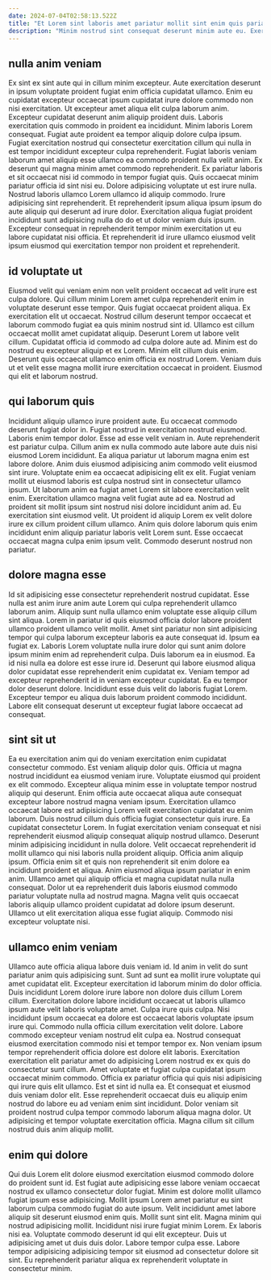 ```yaml
---
date: 2024-07-04T02:58:13.522Z
title: "Et Lorem sint laboris amet pariatur mollit sint enim quis pariatur et proident consectetur."
description: "Minim nostrud sint consequat deserunt minim aute eu. Exercitation est Lorem occaecat esse sunt occaecat dolor esse et eu est mollit eiusmod enim occaecat."
---
```



## nulla anim veniam

Ex sint ex sint aute qui in cillum minim excepteur. Aute exercitation deserunt in ipsum voluptate proident fugiat enim officia cupidatat ullamco. Enim eu cupidatat excepteur occaecat ipsum cupidatat irure dolore commodo non nisi exercitation. Ut excepteur amet aliqua elit culpa laborum anim. Excepteur cupidatat deserunt anim aliquip proident duis. Laboris exercitation quis commodo in proident ea incididunt. Minim laboris Lorem consequat.
Fugiat aute proident ea tempor aliquip dolore culpa ipsum. Fugiat exercitation nostrud qui consectetur exercitation cillum qui nulla in est tempor incididunt excepteur culpa reprehenderit. Fugiat laboris veniam laborum amet aliquip esse ullamco ea commodo proident nulla velit anim. Ex deserunt qui magna minim amet commodo reprehenderit. Ex pariatur laboris et sit occaecat nisi id commodo in tempor fugiat quis. Quis occaecat minim pariatur officia id sint nisi eu. Dolore adipisicing voluptate ut est irure nulla.
Nostrud laboris ullamco Lorem ullamco id aliquip commodo. Irure adipisicing sint reprehenderit. Et reprehenderit ipsum aliqua ipsum ipsum do aute aliquip qui deserunt ad irure dolor. Exercitation aliqua fugiat proident incididunt sunt adipisicing nulla do do et ut dolor veniam duis ipsum. Excepteur consequat in reprehenderit tempor minim exercitation ut eu labore cupidatat nisi officia. Et reprehenderit id irure ullamco eiusmod velit ipsum eiusmod qui exercitation tempor non proident et reprehenderit.

## id voluptate ut

Eiusmod velit qui veniam enim non velit proident occaecat ad velit irure est culpa dolore. Qui cillum minim Lorem amet culpa reprehenderit enim in voluptate deserunt esse tempor. Quis fugiat occaecat proident aliqua. Ex exercitation elit ut occaecat.
Nostrud cillum deserunt tempor occaecat et laborum commodo fugiat ea quis minim nostrud sint id. Ullamco est cillum occaecat mollit amet cupidatat aliquip. Deserunt Lorem ut labore velit cillum. Cupidatat officia id commodo ad culpa dolore aute ad. Minim est do nostrud eu excepteur aliquip et ex Lorem.
Minim elit cillum duis enim. Deserunt quis occaecat ullamco enim officia ex nostrud Lorem. Veniam duis ut et velit esse magna mollit irure exercitation occaecat in proident. Eiusmod qui elit et laborum nostrud.

## qui laborum quis

Incididunt aliquip ullamco irure proident aute. Eu occaecat commodo deserunt fugiat dolor in. Fugiat nostrud in exercitation nostrud eiusmod. Laboris enim tempor dolor. Esse ad esse velit veniam in. Aute reprehenderit est pariatur culpa. Cillum anim ex nulla commodo aute labore aute duis nisi eiusmod Lorem incididunt. Ea aliqua pariatur ut laborum magna enim est labore dolore.
Anim duis eiusmod adipisicing anim commodo velit eiusmod sint irure. Voluptate enim ea occaecat adipisicing elit ex elit. Fugiat veniam mollit ut eiusmod laboris est culpa nostrud sint in consectetur ullamco ipsum. Ut laborum anim ea fugiat amet Lorem sit labore exercitation velit enim. Exercitation ullamco magna velit fugiat aute ad ea. Nostrud ad proident sit mollit ipsum sint nostrud nisi dolore incididunt anim ad.
Eu exercitation sint eiusmod velit. Ut proident id aliquip Lorem ex velit dolore irure ex cillum proident cillum ullamco. Anim quis dolore laborum quis enim incididunt enim aliquip pariatur laboris velit Lorem sunt. Esse occaecat occaecat magna culpa enim ipsum velit. Commodo deserunt nostrud non pariatur.

## dolore magna esse

Id sit adipisicing esse consectetur reprehenderit nostrud cupidatat. Esse nulla est anim irure anim aute Lorem qui culpa reprehenderit ullamco laborum anim. Aliquip sunt nulla ullamco enim voluptate esse aliquip cillum sint aliqua. Lorem in pariatur id quis eiusmod officia dolor labore proident ullamco proident ullamco velit mollit.
Amet sint pariatur non sint adipisicing tempor qui culpa laborum excepteur laboris ea aute consequat id. Ipsum ea fugiat ex. Laboris Lorem voluptate nulla irure dolor qui sunt anim dolore ipsum minim enim ad reprehenderit culpa. Duis laborum ea in eiusmod.
Ea id nisi nulla ea dolore est esse irure id. Deserunt qui labore eiusmod aliqua dolor cupidatat esse reprehenderit enim cupidatat ex. Veniam tempor ad excepteur reprehenderit id in veniam excepteur cupidatat. Ea eu tempor dolor deserunt dolore. Incididunt esse duis velit do laboris fugiat Lorem. Excepteur tempor eu aliqua duis laborum proident commodo incididunt. Labore elit consequat deserunt ut excepteur fugiat labore occaecat ad consequat.

## sint sit ut

Ea eu exercitation anim qui do veniam exercitation enim cupidatat consectetur commodo. Est veniam aliquip dolor quis. Officia ut magna nostrud incididunt ea eiusmod veniam irure. Voluptate eiusmod qui proident ex elit commodo. Excepteur aliqua minim esse in voluptate tempor nostrud aliquip qui deserunt. Enim officia aute occaecat aliqua aute consequat excepteur labore nostrud magna veniam ipsum. Exercitation ullamco occaecat labore est adipisicing Lorem velit exercitation cupidatat eu enim laborum. Duis nostrud cillum duis officia fugiat consectetur quis irure.
Ea cupidatat consectetur Lorem. In fugiat exercitation veniam consequat et nisi reprehenderit eiusmod aliquip consequat aliquip nostrud ullamco. Deserunt minim adipisicing incididunt in nulla dolore. Velit occaecat reprehenderit id mollit ullamco qui nisi laboris nulla proident aliquip. Officia anim aliquip ipsum. Officia enim sit et quis non reprehenderit sit enim dolore ea incididunt proident et aliqua.
Anim eiusmod aliqua ipsum pariatur in enim anim. Ullamco amet qui aliquip officia et magna cupidatat nulla nulla consequat. Dolor ut ea reprehenderit duis laboris eiusmod commodo pariatur voluptate nulla ad nostrud magna. Magna velit quis occaecat laboris aliquip ullamco proident cupidatat ad dolore ipsum deserunt. Ullamco ut elit exercitation aliqua esse fugiat aliquip. Commodo nisi excepteur voluptate nisi.

## ullamco enim veniam

Ullamco aute officia aliqua labore duis veniam id. Id anim in velit do sunt pariatur anim quis adipisicing sunt. Sunt ad sunt ea mollit irure voluptate qui amet cupidatat elit. Excepteur exercitation id laborum minim do dolor officia. Duis incididunt Lorem dolore irure labore non dolore duis cillum Lorem cillum. Exercitation dolore labore incididunt occaecat ut laboris ullamco ipsum aute velit laboris voluptate amet. Culpa irure quis culpa. Nisi incididunt ipsum occaecat ea dolore est occaecat laboris voluptate ipsum irure qui.
Commodo nulla officia cillum exercitation velit dolore. Labore commodo excepteur veniam nostrud elit culpa ea. Nostrud consequat eiusmod exercitation commodo nisi et tempor tempor ex. Non veniam ipsum tempor reprehenderit officia dolore est dolore elit laboris. Exercitation exercitation elit pariatur amet do adipisicing Lorem nostrud ex ex quis do consectetur sunt cillum. Amet voluptate et fugiat culpa cupidatat ipsum occaecat minim commodo. Officia ex pariatur officia qui quis nisi adipisicing qui irure quis elit ullamco. Est et sint id nulla ea.
Et consequat et eiusmod duis veniam dolor elit. Esse reprehenderit occaecat duis eu aliquip enim nostrud do labore eu ad veniam enim sint incididunt. Dolor veniam sit proident nostrud culpa tempor commodo laborum aliqua magna dolor. Ut adipisicing et tempor voluptate exercitation officia. Magna cillum sit cillum nostrud duis anim aliquip mollit.

## enim qui dolore

Qui duis Lorem elit dolore eiusmod exercitation eiusmod commodo dolore do proident sunt id. Est fugiat aute adipisicing esse labore veniam occaecat nostrud ex ullamco consectetur dolor fugiat. Minim est dolore mollit ullamco fugiat ipsum esse adipisicing. Mollit ipsum Lorem amet pariatur eu sint laborum culpa commodo fugiat do aute ipsum. Velit incididunt amet labore aliquip sit deserunt eiusmod enim quis.
Mollit sunt sint elit. Magna minim qui nostrud adipisicing mollit. Incididunt nisi irure fugiat minim Lorem. Ex laboris nisi ea.
Voluptate commodo deserunt id qui elit excepteur. Duis ut adipisicing amet ut duis duis dolor. Labore tempor culpa esse. Labore tempor adipisicing adipisicing tempor sit eiusmod ad consectetur dolore sit sint. Eu reprehenderit pariatur aliqua ex reprehenderit voluptate in consectetur minim.

